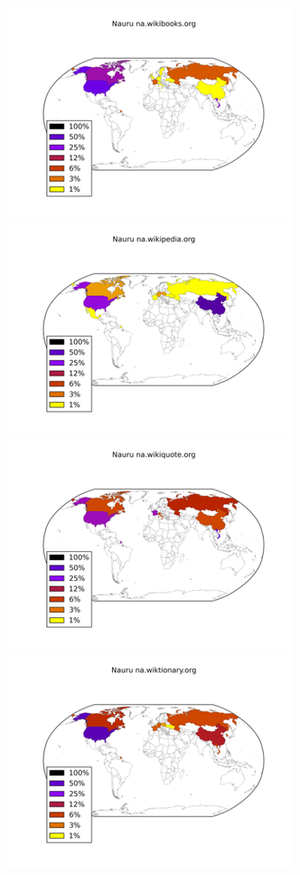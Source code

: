 ![](/images/Nauru-na.wikibooks.org.png)
![](/images/Nauru-na.wikipedia.org.png)
![](/images/Nauru-na.wikiquote.org.png)
![](/images/Nauru-na.wiktionary.org.png)
